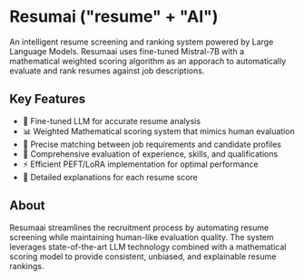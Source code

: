 # Resumai ("resume" + "AI")

An intelligent resume screening and ranking system powered by Large Language Models. Resumaai uses fine-tuned Mistral-7B with a mathematical weighted scoring algorithm as an apporach to automatically evaluate and rank resumes against job descriptions.

## Key Features
- 🤖 Fine-tuned LLM for accurate resume analysis
- 📊 Weighted Mathematical scoring system that mimics human evaluation
- 🎯 Precise matching between job requirements and candidate profiles
- 💼 Comprehensive evaluation of experience, skills, and qualifications
- ⚡ Efficient PEFT/LoRA implementation for optimal performance
- 📝 Detailed explanations for each resume score

## About
Resumaai streamlines the recruitment process by automating resume screening while maintaining human-like evaluation quality. The system leverages state-of-the-art LLM technology combined with a mathematical scoring model to provide consistent, unbiased, and explainable resume rankings.

